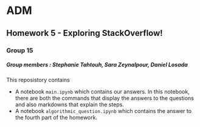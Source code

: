 # ADM 
## Homework 5  - Exploring StackOverflow!
### Group 15
##### Group members : Stephanie Tahtouh, Sara Zeynalpour, Daniel Losada

This reposistory contains 
- A notebook ```main.ipynb``` which contains our answers. In this notebook, there are both the commands that display the answers to the questions and also markdowns that explain the steps.
- A notebook  ```algorithmic_question.ipynb``` which contains the answer to the fourth part of the homework.
